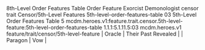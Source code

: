 <ability>
  <name>8th-Level Order Features Table</name>
  <keywords>
    <keyword>Order</keyword>
  </keywords>
  <type>Feature</type>
  <distance>Exorcist</distance>
  <target>Demonologist</target>
  <metadata>
    <class>censor</class>
    <feature_type>trait</feature_type>
    <file_dpath>Censor/5th-Level Features</file_dpath>
    <item_id>5th-level-order-features-table</item_id>
    <item_index>03</item_index>
    <item_name>5th-Level Order Features Table</item_name>
    <level>5</level>
    <scc>mcdm.heroes.v1:feature.trait.censor.5th-level-feature:5th-level-order-features-table</scc>
    <scdc>1.1.1:5.1.11.5:03</scdc>
    <source>mcdm.heroes.v1</source>
    <type>feature/trait/censor/5th-level-feature</type>
  </metadata>
  <effects>
    <effect type="mundane">| Oracle   | Their Past Revealed |
| Paragon  | Vow                 |</effect>
  </effects>
</ability>

